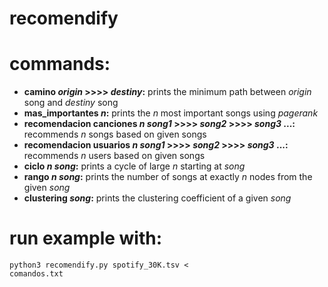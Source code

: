 # recomendify
# commands:
- **camino *origin* >>>> *destiny*:** prints the minimum path between *origin* song and *destiny* song
- **mas_importantes *n*:** prints the *n* most important songs using *pagerank*
- **recomendacion canciones *n* *song1* >>>> *song2* >>>> *song3* ...:** recommends *n* songs based on given songs
- **recomendacion usuarios *n* *song1* >>>> *song2* >>>> *song3* ...:** recommends *n* users based on given songs
- **ciclo *n* *song*:** prints a cycle of large *n* starting at *song*
- **rango *n* *song*:** prints the number of songs at exactly *n* nodes from the given *song*
- **clustering *song*:** prints the clustering coefficient of a given *song*

# run example with:
<code>python3 recomendify.py spotify_30K.tsv < comandos.txt</code>
